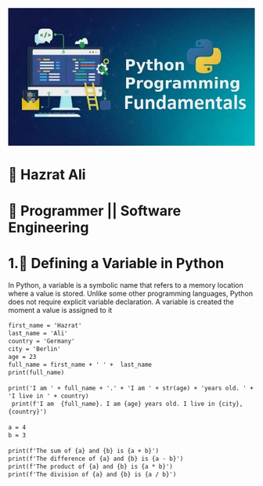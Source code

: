 <img src="images/python Fundamental.jpg"/>


# 🥶 Hazrat Ali 

# 🤡  Programmer || Software Engineering


# 1.🦁 Defining a Variable in Python
In Python, a variable is a symbolic name that refers to a memory location where a value is stored. Unlike some other programming languages, Python does not require explicit variable declaration. A variable is created the moment a value is assigned to it


    first_name = 'Hazrat'
    last_name = 'Ali'
    country = 'Germany'
    city = 'Berlin'
    age = 23
    full_name = first_name + ' ' +  last_name
    print(full_name)

    print('I am ' + full_name + '.' + 'I am ' + str(age) + 'years old. ' + 'I live in ' + country)
     print(f'I am  {full_name}. I am {age} years old. I live in {city}, {country}')

    a = 4
    b = 3

    print(f'The sum of {a} and {b} is {a + b}')
    print(f'The difference of {a} and {b} is {a - b}')
    print(f'The product of {a} and {b} is {a * b}')
    print(f'The division of {a} and {b} is {a / b}')




